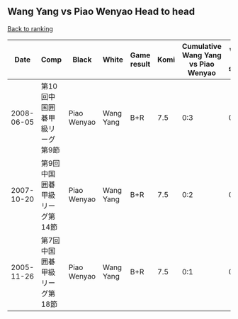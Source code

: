 ## Wang Yang vs Piao Wenyao Head to head

[Back to ranking](../../index.md)




| **Date** | **Comp** | **Black** | **White** | **Game result** | **Komi** | **Cumulative Wang Yang vs Piao Wenyao** | **Wang Yang streak** | **Piao Wenyao streak** | 
| --- | --- | --- | --- | --- | --- | --- | --- | --- |
| 2008-06-05 | 第10回中国囲碁甲級リーグ第9節 | Piao Wenyao | Wang Yang | B+R | 7.5 | 0:3 | 0 | 3 | 
| 2007-10-20 | 第9回中国囲碁甲級リーグ第14節 | Piao Wenyao | Wang Yang | B+R | 7.5 | 0:2 | 0 | 2 | 
| 2005-11-26 | 第7回中国囲碁甲級リーグ第18節 | Piao Wenyao | Wang Yang | B+R | 7.5 | 0:1 | 0 | 1 |




